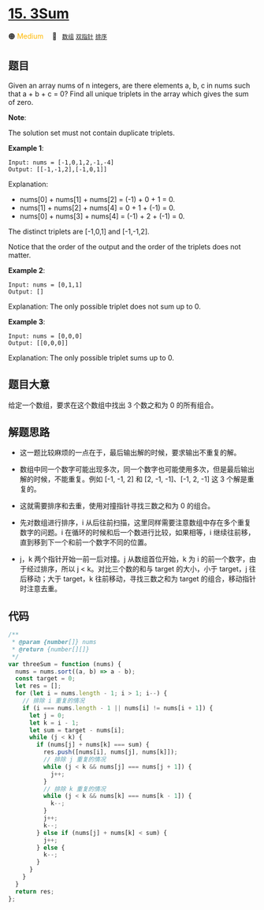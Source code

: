 # [15. 3Sum](https://leetcode.com/problems/3sum/)

🟠 <font color=#ffb800>Medium</font>&emsp; 🔖&ensp; [`数组`](/leetcode/outline/tag/array.md) [`双指针`](/leetcode/outline/tag/two-pointers.md) [`排序`](/leetcode/outline/tag/sorting.md)

## 题目

Given an array nums of n integers, are there elements a, b, c in nums such that a + b + c = 0? Find all unique triplets in the array which gives the sum of zero.

**Note**:

The solution set must not contain duplicate triplets.

**Example 1**:

```
Input: nums = [-1,0,1,2,-1,-4]
Output: [[-1,-1,2],[-1,0,1]]
```

Explanation:

- nums[0] + nums[1] + nums[2] = (-1) + 0 + 1 = 0.
- nums[1] + nums[2] + nums[4] = 0 + 1 + (-1) = 0.
- nums[0] + nums[3] + nums[4] = (-1) + 2 + (-1) = 0.

The distinct triplets are [-1,0,1] and [-1,-1,2].

Notice that the order of the output and the order of the triplets does not matter.

**Example 2**:

```
Input: nums = [0,1,1]
Output: []
```

Explanation: The only possible triplet does not sum up to 0.

**Example 3**:

```
Input: nums = [0,0,0]
Output: [[0,0,0]]
```

Explanation: The only possible triplet sums up to 0.

## 题目大意

给定一个数组，要求在这个数组中找出 3 个数之和为 0 的所有组合。

## 解题思路

- 这一题比较麻烦的一点在于，最后输出解的时候，要求输出不重复的解。

- 数组中同一个数字可能出现多次，同一个数字也可能使用多次，但是最后输出解的时候，不能重复。例如 [-1, -1, 2] 和 [2, -1, -1]、[-1, 2, -1] 这 3 个解是重复的。

- 这就需要排序和去重，使用对撞指针寻找三数之和为 0 的组合。

- 先对数组进行排序，i 从后往前扫描，这里同样需要注意数组中存在多个重复数字的问题。i 在循环的时候和后一个数进行比较，如果相等，i 继续往前移，直到移到下一个和前一个数字不同的位置。

- j，k 两个指针开始一前一后对撞。j 从数组首位开始，k 为 i 的前一个数字，由于经过排序，所以 j < k。对比三个数的和与 target 的大小，小于 target，j 往后移动；大于 target，k 往前移动，寻找三数之和为 target 的组合，移动指针时注意去重。

## 代码

```javascript
/**
 * @param {number[]} nums
 * @return {number[][]}
 */
var threeSum = function (nums) {
  nums = nums.sort((a, b) => a - b);
  const target = 0;
  let res = [];
  for (let i = nums.length - 1; i > 1; i--) {
    // 排除 i 重复的情况
    if (i === nums.length - 1 || nums[i] != nums[i + 1]) {
      let j = 0;
      let k = i - 1;
      let sum = target - nums[i];
      while (j < k) {
        if (nums[j] + nums[k] === sum) {
          res.push([nums[i], nums[j], nums[k]]);
          // 排除 j 重复的情况
          while (j < k && nums[j] === nums[j + 1]) {
            j++;
          }
          // 排除 k 重复的情况
          while (j < k && nums[k] === nums[k - 1]) {
            k--;
          }
          j++;
          k--;
        } else if (nums[j] + nums[k] < sum) {
          j++;
        } else {
          k--;
        }
      }
    }
  }
  return res;
};
```
